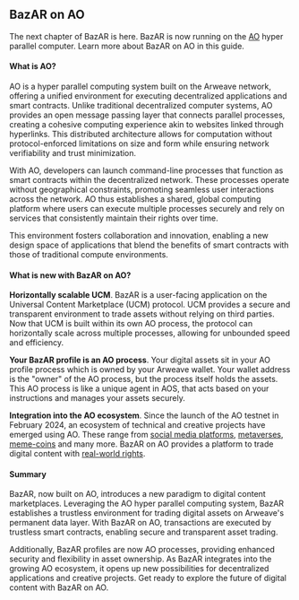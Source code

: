 ## BazAR on AO

The next chapter of BazAR is here. BazAR is now running on the [AO](https://ao.arweave.net/#/) hyper parallel computer. Learn more about BazAR on AO in this guide.

#### What is AO?

AO is a hyper parallel computing system built on the Arweave network, offering a unified environment for executing decentralized applications and smart contracts. Unlike traditional decentralized computer systems, AO provides an open message passing layer that connects parallel processes, creating a cohesive computing experience akin to websites linked through hyperlinks. This distributed architecture allows for computation without protocol-enforced limitations on size and form while ensuring network verifiability and trust minimization.

With AO, developers can launch command-line processes that function as smart contracts within the decentralized network. These processes operate without geographical constraints, promoting seamless user interactions across the network. AO thus establishes a shared, global computing platform where users can execute multiple processes securely and rely on services that consistently maintain their rights over time.

This environment fosters collaboration and innovation, enabling a new design space of applications that blend the benefits of smart contracts with those of traditional compute environments.

#### What is new with BazAR on AO?

**Horizontally scalable UCM**. BazAR is a user-facing application on the Universal Content Marketplace (UCM) protocol. UCM provides a secure and transparent environment to trade assets without relying on third parties. Now that UCM is built within its own AO process, the protocol can horizontally scale across multiple processes, allowing for unbounded speed and efficiency.

**Your BazAR profile is an AO process**. Your digital assets sit in your AO profile process which is owned by your Arweave wallet. Your wallet address is the "owner" of the AO process, but the process itself holds the assets. This AO process is like a unique agent in AOS, that acts based on your instructions and manages your assets securely.

**Integration into the AO ecosystem**. Since the launch of the AO testnet in February 2024, an ecosystem of technical and creative projects have emerged using AO. These range from [social media platforms](https://www.typr.day/#/), [metaverses](https://dumdum.g8way.io/), [meme-coins](https://trunkao.xyz/#/) and many more. BazAR on AO provides a platform to trade digital content with [real-world rights](https://x.com/OurBazAR/status/1729577502631195127).

#### Summary

BazAR, now built on AO, introduces a new paradigm to digital content marketplaces. Leveraging the AO hyper parallel computing system, BazAR establishes a trustless environment for trading digital assets on Arweave's permanent data layer. With BazAR on AO, transactions are executed by trustless smart contracts, enabling secure and transparent asset trading.

Additionally, BazAR profiles are now AO processes, providing enhanced security and flexibility in asset ownership. As BazAR integrates into the growing AO ecosystem, it opens up new possibilities for decentralized applications and creative projects. Get ready to explore the future of digital content with BazAR on AO.
